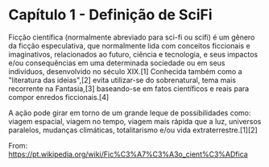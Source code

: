 # Capítulo 1 - Definição de SciFi

Ficção científica (normalmente abreviado para sci-fi ou scifi) é um gênero da ficção especulativa, que normalmente lida com conceitos ficcionais e imaginativos, relacionados ao futuro, ciência e tecnologia, e seus impactos e/ou consequências em uma determinada sociedade ou em seus indivíduos, desenvolvido no século XIX.[1] Conhecida também como a "literatura das ideias",[2] evita utilizar-se do sobrenatural, tema mais recorrente na Fantasia,[3] baseando-se em fatos científicos e reais para compor enredos ficcionais.[4]

A ação pode girar em torno de um grande leque de possibilidades como: viagem espacial, viagem no tempo, viagem mais rápida que a luz, universos paralelos, mudanças climáticas, totalitarismo e/ou vida extraterrestre.[1][2]

From: https://pt.wikipedia.org/wiki/Fic%C3%A7%C3%A3o_cient%C3%ADfica